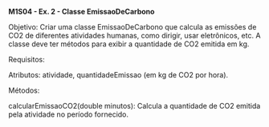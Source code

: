 **M1S04 - Ex. 2 - Classe EmissaoDeCarbono**

Objetivo: Criar uma classe EmissaoDeCarbono que calcula as emissões de CO2 de diferentes atividades humanas, como dirigir, usar eletrônicos, etc. A classe deve ter métodos para exibir a quantidade de CO2 emitida em kg.

Requisitos:

Atributos: atividade, quantidadeEmissao (em kg de CO2 por hora).

Métodos:

calcularEmissaoCO2(double minutos): Calcula a quantidade de CO2 emitida pela atividade no período fornecido.